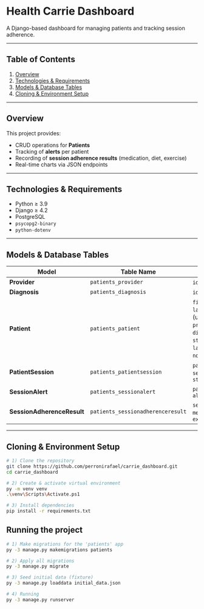 # Health Carrie Dashboard

A Django-based dashboard for managing patients and tracking session adherence.

---

## Table of Contents

1. [Overview](#overview)  
2. [Technologies & Requirements](#technologies--requirements)  
3. [Models & Database Tables](#models--database-tables)  
4. [Cloning & Environment Setup](#cloning--environment-setup)    

---

## Overview

This project provides:

- CRUD operations for **Patients**  
- Tracking of **alerts** per patient  
- Recording of **session adherence results** (medication, diet, exercise)  
- Real-time charts via JSON endpoints  

---

## Technologies & Requirements

- Python ≥ 3.9  
- Django ≥ 4.2  
- PostgreSQL  
- `psycopg2-binary`  
- `python-dotenv`  

---

## Models & Database Tables

| Model                       | Table Name                          | Key Fields                                                                 |
|-----------------------------|-------------------------------------|----------------------------------------------------------------------------|
| **Provider**                | `patients_provider`                 | `id`, `name`                                                               |
| **Diagnosis**               | `patients_diagnosis`                | `id`, `name`                                                               |
| **Patient**                 | `patients_patient`                  | `first_name`, `last_name`, `mrn` (unique), `provider_id`, `diagnosis_id`,<br>`status`, `last_session_date`, `notifications`, `age` |
| **PatientSession**          | `patients_patientsession`           | `patient_id`, `session_date`, `status`                                     |
| **SessionAlert**            | `patients_sessionalert`             | `patient_id`, `alert_type`                                                 |
| **SessionAdherenceResult**  | `patients_sessionadherenceresult`   | `session_id`, `medication`, `diet`, `exercise`                             |

---

## Cloning & Environment Setup

```bash
# 1) Clone the repository
git clone https://github.com/perronirafael/carrie_dashboard.git
cd carrie_dashboard

# 2) Create & activate virtual environment
py -m venv venv
.\venv\Scripts\Activate.ps1

# 3) Install dependencies
pip install -r requirements.txt
```

## Running the project

```bash
# 1) Make migrations for the 'patients' app
py -3 manage.py makemigrations patients

# 2) Apply all migrations
py -3 manage.py migrate

# 3) Seed initial data (fixture)
py -3 manage.py loaddata initial_data.json

# 4) Running
py -3 manage.py runserver
```

